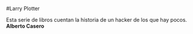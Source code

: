 #Larry Plotter

Esta serie de libros cuentan la historia de un hacker de los que hay pocos.
**Alberto Casero**
